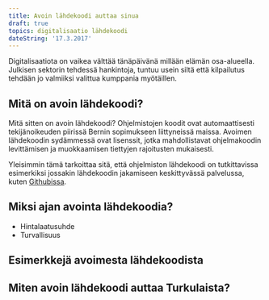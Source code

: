 ```yaml
---
title: Avoin lähdekoodi auttaa sinua
draft: true
topics: digitalisaatio lähdekoodi
dateString: '17.3.2017'
---
```


Digitalisaatiota on vaikea välttää tänäpäivänä millään elämän osa-alueella.
Julkisen sektorin tehdessä hankintoja, tuntuu usein siltä että kilpailutus tehdään jo valmiiksi
valittua kumppania myötäillen. 

## Mitä on avoin lähdekoodi?

Mitä sitten on avoin lähdekoodi? Ohjelmistojen koodit ovat automaattisesti tekijänoikeuden 
piirissä Bernin sopimukseen liittyneissä maissa. Avoimen lähdekoodin sydämmessä ovat lisenssit, jotka
mahdollistavat ohjelmakoodin levittämisen ja muokkaamisen tiettyjen rajoitusten mukaisesti.

Yleisimmin tämä tarkoittaa sitä, että ohjelmiston lähdekoodi on tutkittavissa esimerkiksi
jossakin lähdekoodin jakamiseen keskittyvässä palvelussa, kuten [Githubissa](http://www.github.com).

## Miksi ajan avointa lähdekoodia?

- Hintalaatusuhde
- Turvallisuus

## Esimerkkejä avoimesta lähdekoodista

## Miten avoin lähdekoodi auttaa Turkulaista?

